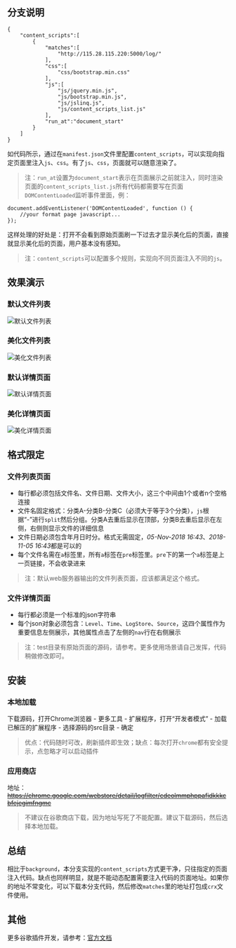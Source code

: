 ## 分支说明
```
{
    "content_scripts":[
        {
            "matches":[
                "http://115.28.115.220:5000/log/"
            ],
            "css":[
                "css/bootstrap.min.css"
            ],
            "js":[
                "js/jquery.min.js",
                "js/bootstrap.min.js",
                "js/jslinq.js",
                "js/content_scripts_list.js"
            ],
            "run_at":"document_start"
        }
    ]
}
```
如代码所示，通过在`manifest.json`文件里配置`content_scripts`，可以实现向指定页面里注入`js`、`css`。有了`js`、`css`，页面就可以随意渲染了。
> 注：`run_at`设置为`document_start`表示在页面展示之前就注入，同时渲染页面的`content_scripts_list.js`所有代码都需要写在页面`DOMContentLoaded`监听事件里面，例：
```
document.addEventListener('DOMContentLoaded', function () {
    //your format page javascript...
});
```
这样处理的好处是：打开不会看到原始页面刷一下过去才显示美化后的页面，直接就显示美化后的页面，用户基本没有感知。
> 注：`content_scripts`可以配置多个规则，实现向不同页面注入不同的`js`。

## 效果演示
### 默认文件列表
![默认文件列表](https://github.com/oppoic/WebFileFilter/blob/content-scripts/pic/list-origin.png)
### 美化文件列表
![美化文件列表](https://github.com/oppoic/WebFileFilter/blob/content-scripts/pic/list-format.png)

### 默认详情页面
![默认详情页面](https://github.com/oppoic/WebFileFilter/blob/content-scripts/pic/detail-origin.png)
### 美化详情页面
![美化详情页面](https://github.com/oppoic/WebFileFilter/blob/content-scripts/pic/detail-format.png)

## 格式限定
### 文件列表页面
* 每行都必须包括文件名、文件日期、文件大小，这三个中间由1个或者n个空格连接
* 文件名固定格式：分类A-分类B-分类C（必须大于等于3个分类），`js`根据“-”进行`split`然后分组。分类A去重后显示在顶部，分类B去重后显示在左侧，右侧则显示文件的详细信息
* 文件日期必须包含年月日时分。格式无需固定，*05-Nov-2018 16:43*、*2018-11-05 16:43*都是可以的
* 每个文件名需在`a`标签里，所有`a`标签在`pre`标签里。`pre`下的第一个`a`标签是上一页链接，不会收录进来
> 注：默认web服务器输出的文件列表页面，应该都满足这个格式。
### 文件详情页面
* 每行都必须是一个标准的json字符串
* 每个json对象必须包含：`Level`、`Time`、`LogStore`、`Source`，这四个属性作为重要信息左侧展示，其他属性点击了左侧的`nav`行在右侧展示
> 注：test目录有原始页面的源码，请参考。更多使用场景请自己发挥，代码稍做修改即可。

## 安装
### 本地加载
下载源码，打开Chrome浏览器 - 更多工具 - 扩展程序，打开“开发者模式” - 加载已解压的扩展程序 - 选择源码的src目录 - 确定
> 优点：代码随时可改，刷新插件即生效；缺点：每次打开`chrome`都有安全提示，点忽略才可以启动插件
### 应用商店
地址：~~https://chrome.google.com/webstore/detail/logfilter/cdeolmmphppafidkkkcbfejegimfngmc~~
> 不建议在谷歌商店下载，因为地址写死了不能配置。建议下载源码，然后选择本地加载。

## 总结
相比于`background`，本分支实现的`content_scripts`方式更干净，只往指定的页面注入代码。缺点也同样明显，就是不能动态配置需要注入代码的页面地址。如果你的地址不常变化，可以下载本分支代码，然后修改`matches`里的地址打包成`crx`文件使用。

## 其他
更多谷歌插件开发，请参考：[官方文档](https://developer.chrome.com/extensions/overview "点击在当前页打开")
